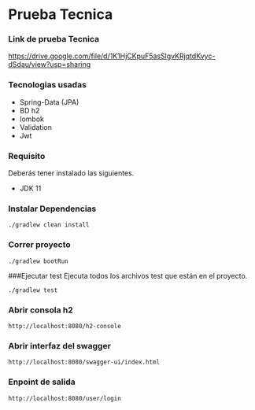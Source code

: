 # Prueba Tecnica

### Link de prueba Tecnica
https://drive.google.com/file/d/1K1HjCKpuF5asSlgvKRjqtdKvyc-dSdau/view?usp=sharing

### Tecnologias usadas
- Spring-Data (JPA)
- BD h2
- lombok 
- Validation
- Jwt

### Requisito
Deberás tener instalado las siguientes.
- JDK 11

### Instalar Dependencias
```shell
./gradlew clean install
```
### Correr proyecto
```shell
./gradlew bootRun
```
###Ejecutar test
Ejecuta todos los archivos test que están en el proyecto.
```shell
./gradlew test
```
### Abrir consola h2
```text
http://localhost:8080/h2-console
```
### Abrir interfaz del swagger
```text
http://localhost:8080/swagger-ui/index.html
```
### Enpoint de salida
```text
http://localhost:8080/user/login
```

